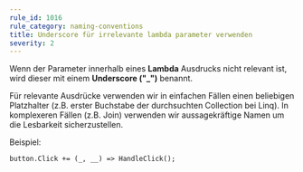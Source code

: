 ```yaml
---
rule_id: 1016
rule_category: naming-conventions
title: Underscore für irrelevante lambda parameter verwenden
severity: 2
---
```

Wenn der Parameter innerhalb eines **Lambda** Ausdrucks nicht relevant ist, wird dieser mit einem **Underscore ("_")** benannt.

Für relevante Ausdrücke verwenden wir in einfachen Fällen einen beliebigen Platzhalter (z.B. erster Buchstabe der durchsuchten Collection bei Linq). In komplexeren Fällen (z.B. Join) verwenden wir aussagekräftige Namen um die Lesbarkeit sicherzustellen.

Beispiel:
```
button.Click += (_, __) => HandleClick();
```